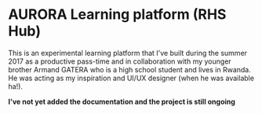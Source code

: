 # AURORA Learning platform (RHS Hub)

This is an experimental learning platform that I've built during the summer 2017
as a productive pass-time and in collaboration with my younger brother Armand GATERA who is
a high school student and lives in Rwanda. He was acting as my inspiration and UI/UX designer (when he was available ha!).  

**I've not yet added the documentation and the project is still ongoing**
